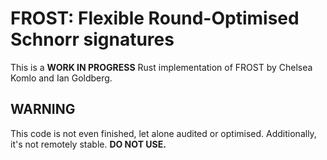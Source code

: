 
# FROST: Flexible Round-Optimised Schnorr signatures

This is a **WORK IN PROGRESS** Rust implementation of FROST by Chelsea
Komlo and Ian Goldberg.

## WARNING

This code is not even finished, let alone audited or optimised.
Additionally, it's not remotely stable.  **DO NOT USE.**
